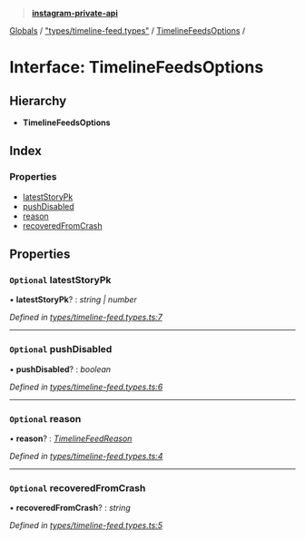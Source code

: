 > **[instagram-private-api](../README.md)**

[Globals](../README.md) / ["types/timeline-feed.types"](../modules/_types_timeline_feed_types_.md) / [TimelineFeedsOptions](_types_timeline_feed_types_.timelinefeedsoptions.md) /

# Interface: TimelineFeedsOptions

## Hierarchy

* **TimelineFeedsOptions**

## Index

### Properties

* [latestStoryPk](_types_timeline_feed_types_.timelinefeedsoptions.md#optional-lateststorypk)
* [pushDisabled](_types_timeline_feed_types_.timelinefeedsoptions.md#optional-pushdisabled)
* [reason](_types_timeline_feed_types_.timelinefeedsoptions.md#optional-reason)
* [recoveredFromCrash](_types_timeline_feed_types_.timelinefeedsoptions.md#optional-recoveredfromcrash)

## Properties

### `Optional` latestStoryPk

• **latestStoryPk**? : *string | number*

*Defined in [types/timeline-feed.types.ts:7](https://github.com/dilame/instagram-private-api/blob/173bc62/src/types/timeline-feed.types.ts#L7)*

___

### `Optional` pushDisabled

• **pushDisabled**? : *boolean*

*Defined in [types/timeline-feed.types.ts:6](https://github.com/dilame/instagram-private-api/blob/173bc62/src/types/timeline-feed.types.ts#L6)*

___

### `Optional` reason

• **reason**? : *[TimelineFeedReason](../modules/_types_timeline_feed_types_.md#timelinefeedreason)*

*Defined in [types/timeline-feed.types.ts:4](https://github.com/dilame/instagram-private-api/blob/173bc62/src/types/timeline-feed.types.ts#L4)*

___

### `Optional` recoveredFromCrash

• **recoveredFromCrash**? : *string*

*Defined in [types/timeline-feed.types.ts:5](https://github.com/dilame/instagram-private-api/blob/173bc62/src/types/timeline-feed.types.ts#L5)*